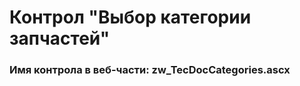 ﻿---
description: 2.4.10.1
---
# Контрол "Выбор категории запчастей"
### Имя контрола в веб-части: zw_TecDocCategories.ascx

